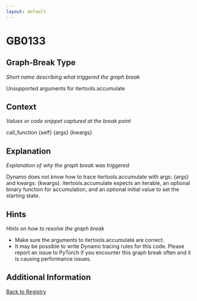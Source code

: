 ```yaml
---
layout: default
---
```

# GB0133

## Graph-Break Type
*Short name describing what triggered the graph break*

Unsupported arguments for itertools.accumulate

## Context
*Values or code snippet captured at the break point*

call_function {self} {args} {kwargs}

## Explanation
*Explanation of why the graph break was triggered*

Dynamo does not know how to trace itertools.accumulate with args: {args} and kwargs: {kwargs}. itertools.accumulate expects an iterable, an optional binary function for accumulation, and an optional initial value to set the starting state.

## Hints
*Hints on how to resolve the graph break*

- Make sure the arguments to itertools.accumulate are correct.
- It may be possible to write Dynamo tracing rules for this code. Please report an issue to PyTorch if you encounter this graph break often and it is causing performance issues.


## Additional Information

<!-- ADDITIONAL INFORMATION START - Add custom information below this line -->

<!-- ADDITIONAL INFORMATION END -->

[Back to Registry](../index.html)
